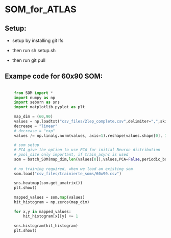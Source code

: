 # SOM_for_ATLAS

## Setup:
- setup by installing git lfs<br/>

- then run sh setup.sh <br/>

- then run git pull<br/>

## Exampe code for 60x90 SOM:

```python
	
	from SOM import *
	import numpy as np
	import seborn as sns
	import matplotlib.pyplot as plt
	
	map_dim = (60,90)
	values = np.loadtxt("csv_files/2lep_complete.csv",delimiter=",",skiprows=1)
	decrease = "linear"
	# decrease = "exp"
	values /= np.linalg.norm(values, axis=1).reshape(values.shape[0], 1)
	
	# som setup
	# PCA give the option to use PCA for initial Neuron distribution
	# pool_size only important, if train_async is used
	som = batch_SOM(map_dim,len(values[0]),values,PCA=False,periodic_boundarys=True)
	
	# no training required, when we load an existing som
	som.load("csv_files/trainierte_soms/60x90.csv")
	
	sns.heatmap(som.get_umatrix())
	plt.show()
	
	mapped_values = som.map(values)
	hit_histogram = np.zeros(map_dim)
	
	for x,y in mapped_values:
		hit_histogram[x][y] += 1
	
	sns.histogram(hit_histogram)
	plt.show()
	
	
```